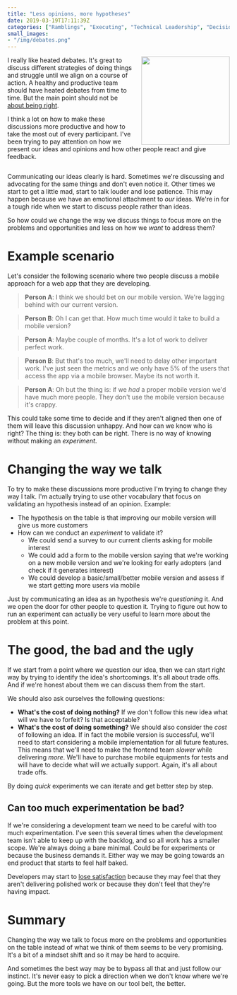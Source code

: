 ```yaml
---
title: "Less opinions, more hypotheses"
date: 2019-03-19T17:11:39Z
categories: ["Ramblings", "Executing", "Technical Leadership", "Decision Logs"]
small_images:
- "/img/debates.png"
---
```


<img src='/img/debates.png' style='float:right; width:200px;margin-left:15px'/>

I really like heated debates. It's great to discuss different strategies of
doing things and struggle until we align on a course of action. A healthy and
productive team should have heated debates from time to time. But the main point
should not be [about being right](/post/how-to-convince-others-that-we-are-right/).

I think a lot on how to make these discussions more productive and how to take
the most out of every participant. I've been trying to pay attention on how we
present our ideas and opinions and how other people react and give feedback.

<div style='clear:both'></div>
<!--more-->

Communicating our ideas clearly is hard. Sometimes we're discussing and
advocating for the same things and don't even notice it.
Other times we start to get a little mad, start
to talk louder and lose patience. This may happen because we have an emotional
attachment to _our_ ideas. We're in for a tough ride when we start to discuss
people rather than ideas.

So how could we change the way we discuss things to focus more on the problems
and opportunities and less on how we _want_ to address them?

# Example scenario

Let's consider the following scenario where two people discuss a mobile approach
for a web app that they are developing.

> **Person A**: I think we should bet on our mobile version. We're lagging behind
> with our current version.

> **Person B**: Oh I can get that. How much time would it take to build a mobile
> version?

> **Person A**: Maybe  couple of months. It's a lot of work to deliver perfect
> work.

> **Person B**: But that's too much, we'll need to delay other important work.
> I've just seen the metrics and we only have 5% of the users that access the
> app via a mobile browser. Maybe its not worth it.

> **Person A**: Oh but the thing is: if we _had_ a proper mobile version we'd
> have much more people. They don't use the mobile version because it's crappy.

This could take some time to decide and if they aren't aligned then one of them
will leave this discussion unhappy. And how can we know who is right? The thing
is: they both can be right. There is no way of knowing without making an
_experiment_.

# Changing the way we talk

To try to make these discussions more productive I'm trying to change they way I
talk. I'm actually trying to use other vocabulary that focus on validating an
hypothesis instead of an opinion. Example:

* The hypothesis on the table is that improving our mobile version will give us
  more customers
* How can we conduct an _experiment_ to validate it?
  * We could send a survey to our current clients asking for mobile interest
  * We could add a form to the mobile version saying that we're working on a new
    mobile version and we're looking for early adopters (and check if it generates
    interest)
  * We could develop a basic/small/better mobile version and assess if we start getting more
    users via mobile

Just by communicating an idea as an hypothesis we're _questioning_ it. And we
open the door for other people to question it. Trying to figure out how to run
an experiment can actually be very useful to learn more about the problem at
this point.

# The good, the bad and the ugly

If we start from a point where _we_ question our idea, then we can start right
way by trying to identify the idea's shortcomings. It's all about trade offs.
And if we're honest about them we can discuss them from the start.

We should also ask ourselves the following questions:

* **What's the cost of doing nothing?** If we don't follow this new idea what
  will we have to forfeit? Is that acceptable?
* **What's the cost of doing something?** We should also consider the _cost_ of
  following an idea. If in fact the mobile version is successful, we'll need to
  start considering a mobile implementation for all future features. This means
  that we'll need to make the frontend team _slower_ while delivering _more_.
  We'll have to purchase mobile equipments for tests and will have to decide
  what will we actually support. Again, it's all about trade offs.

By doing _quick_ experiments we can iterate and get better step by step.

## Can too much experimentation be bad?

If we're considering a development team we need to be careful with too much
experimentation. I've seen this several times when the development team isn't
able to keep up with the backlog, and so all work has a smaller scope. We're
always doing a bare minimal. Could be for experiments or because the business
demands it. Either way we may be going towards an end product that starts to
feel half baked.

Developers may start to [lose satisfaction](/post/satisfaction-index/) because
they may feel that they aren't delivering polished work or because they don't
feel that they're having impact.

# Summary

Changing the way we talk to focus more on the problems and opportunities on the
table instead of what we think of them seems to be very promising. It's a bit of
a mindset shift and so it may be hard to acquire.

And sometimes the best way may be to bypass all that and just follow our
instinct. It's never easy to pick a direction when we don't know where we're
going. But the more tools we have on our tool belt, the better.
